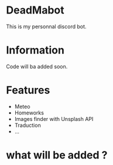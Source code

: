 # DeadMabot
This is my personnal discord bot.

# Information
Code will ba added soon.

# Features
- Meteo
- Homeworks
- Images finder with Unsplash API
- Traduction
- ...

# what will be added ?
